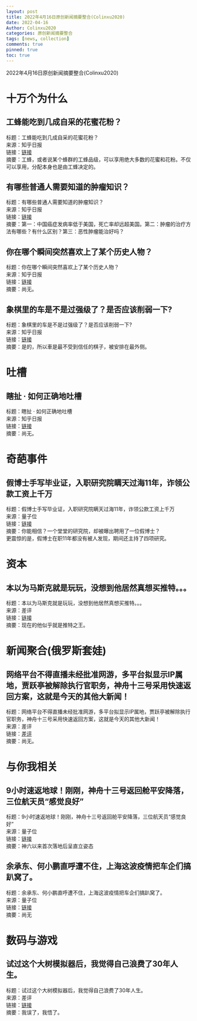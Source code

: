 ```yaml
---
layout: post
title: 2022年4月16日原创新闻摘要整合(Colinxu2020)
date: 2022-04-16
Author: Colinxu2020
categories: 原创新闻摘要整合
tags: [news, collection]
comments: true
pinned: true
toc: true
--- 
```


2022年4月16日原创新闻摘要整合(Colinxu2020)
<!-- more -->

# 十万个为什么

## 工蜂能吃到几成自采的花蜜花粉？
标题：工蜂能吃到几成自采的花蜜花粉？<br>
来源：知乎日报<br>
链接：[链接](http://daily.zhihu.com/story/9747608)<br>
摘要：工蜂，或者说某个蜂群的工蜂品级，可以享用绝大多数的花蜜和花粉。不仅可以享用，分配本身也是由工蜂决定的。

## 有哪些普通人需要知道的肿瘤知识？
标题：有哪些普通人需要知道的肿瘤知识？<br>
来源：知乎日报<br>
链接：[链接](http://daily.zhihu.com/story/9747611)<br>
摘要：第一：中国癌症发病率低于美国，死亡率却远超美国。第二：肿瘤的治疗方法有哪些？有什么区别？第三：恶性肿瘤能治好吗？

## 你在哪个瞬间突然喜欢上了某个历史人物？
标题：你在哪个瞬间突然喜欢上了某个历史人物？<br>
来源：知乎日报<br>
链接：[链接](http://daily.zhihu.com/story/9747549)<br>
摘要：尚无。

## 象棋里的车是不是过强级了？是否应该削弱一下?
标题：象棋里的车是不是过强级了？是否应该削弱一下?<br>
来源：知乎日报<br>
链接：[链接](http://daily.zhihu.com/story/9747618)<br>
摘要：是的，所以車是最不受到信任的棋子，被安排在最外侧。

# 吐槽

##  瞎扯 · 如何正确地吐槽
标题：瞎扯 · 如何正确地吐槽<br>
来源：知乎日报<br>
链接：[链接](http://daily.zhihu.com/story/9747492)<br>
摘要：尚无。
 
# 奇葩事件

## 假博士手写毕业证，入职研究院瞒天过海11年，诈领公款工资上千万
标题：假博士手写毕业证，入职研究院瞒天过海11年，诈领公款工资上千万<br>
来源：量子位<br>
链接：[链接](http://mp.weixin.qq.com/s?__biz=MzIzNjc1NzUzMw==&mid=2247618824&idx=2&sn=ed0d0fd560ef6d52674b746b14a828df&chksm=e8d1a67adfa62f6c0ab2082c8d4794f9dbee8757182345f20966cbc570460384f7c7d7bfd635)<br>
摘要：你能相信？一个堂堂的研究院，却被曝出聘用了一位假博士？<br>
更震惊的是，假博士在职11年都没有被人发现，期间还主持了四项研究。
 
# 资本

## 本以为马斯克就是玩玩，没想到他居然真想买推特。。。
标题：本以为马斯克就是玩玩，没想到他居然真想买推特。。。<br>
来源：差评<br>
链接：[链接](http://mp.weixin.qq.com/s?__biz=MzA5NDc1NzQ4MA==&mid=2654017595&idx=2&sn=4c643952862f3be49d23d4866a4930dd&chksm=8b8c0f3cbcfb862afb040b7022af829424c2d8a0fa77ac21b2e990744dec0df7157a65134166)<br>
摘要：现在的他似乎就是推特之王。

# 新闻聚合(俄罗斯套娃)

## 网络平台不得直播未经批准网游，多平台拟显示IP属地，贾跃亭被解除执行官职务，神舟十三号采用快速返回方案，这就是今天的其他大新闻！
标题：网络平台不得直播未经批准网游，多平台拟显示IP属地，贾跃亭被解除执行官职务，神舟十三号采用快速返回方案，这就是今天的其他大新闻！<br>
来源：差评<br>
链接：[差评](http://mp.weixin.qq.com/s?__biz=MzA5NDc1NzQ4MA==&mid=2654017595&idx=6&sn=65f622af3ba3dbd2c1b869a5d12832ff&chksm=8b8c0f3cbcfb862a1ec4dabaf14556f31b4bb294865148177e1f530800f5090f6fb8d2750b8a)<br>
摘要：尚无。

# 与你我相关

## 9小时速返地球！刚刚，神舟十三号返回舱平安降落，三位航天员“感觉良好”
标题：9小时速返地球！刚刚，神舟十三号返回舱平安降落，三位航天员“感觉良好”<br>
来源：量子位<br>
链接：[链接](http://mp.weixin.qq.com/s?__biz=MzIzNjc1NzUzMw==&mid=2247618824&idx=1&sn=8111f6c7b66415bd79b8b100fde6efcc&chksm=e8d1a67adfa62f6c5ac95fef1ef4e06447f2ffb4fe7de7dc85b8a52500118b4829209c825875)<br>
摘要：神六以来首次落地后呈直立姿态

## 余承东、何小鹏直呼遭不住，上海这波疫情把车企们搞趴窝了。
标题：余承东、何小鹏直呼遭不住，上海这波疫情把车企们搞趴窝了。<br>
来源：量子位<br>
链接：[链接](http://mp.weixin.qq.com/s?__biz=MzA5NDc1NzQ4MA==&mid=2654017595&idx=1&sn=fdca577b81377f31405b52d963afa322&chksm=8b8c0f3cbcfb862a379535b57cdd169bba8691c16271e7d19142bbca5bd90076c39be3b7c027)<br>
摘要：尚无

# 数码与游戏

## 试过这个大树模拟器后，我觉得自己浪费了30年人生。
标题：试过这个大树模拟器后，我觉得自己浪费了30年人生。<br>
来源：差评<br>
链接：[链接](http://mp.weixin.qq.com/s?__biz=MzA5NDc1NzQ4MA==&mid=2654017595&idx=3&sn=e7147f0d9efa2479d11436e8324603ef&chksm=8b8c0f3cbcfb862a1337fe69e95077c58033c50a9f0b16e6087c73b7217d9c8ccafc14e9f683)<br>
摘要：我误了，我悟了。
